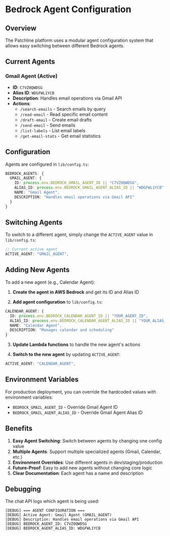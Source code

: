 # Bedrock Agent Configuration

## Overview

The Patchline platform uses a modular agent configuration system that allows easy switching between different Bedrock agents.

## Current Agents

### Gmail Agent (Active)
- **ID**: `C7VZ0QWDSG`
- **Alias ID**: `WDGFWL1YCB`
- **Description**: Handles email operations via Gmail API
- **Actions**: 
  - `/search-emails` - Search emails by query
  - `/read-email` - Read specific email content
  - `/draft-email` - Create email drafts
  - `/send-email` - Send emails
  - `/list-labels` - List email labels
  - `/get-email-stats` - Get email statistics

## Configuration

Agents are configured in `lib/config.ts`:

```typescript
BEDROCK_AGENTS: {
  GMAIL_AGENT: {
    ID: process.env.BEDROCK_GMAIL_AGENT_ID || "C7VZ0QWDSG",
    ALIAS_ID: process.env.BEDROCK_GMAIL_AGENT_ALIAS_ID || "WDGFWL1YCB",
    NAME: "Gmail Agent",
    DESCRIPTION: "Handles email operations via Gmail API"
  }
}
```

## Switching Agents

To switch to a different agent, simply change the `ACTIVE_AGENT` value in `lib/config.ts`:

```typescript
// Current active agent
ACTIVE_AGENT: "GMAIL_AGENT",
```

## Adding New Agents

To add a new agent (e.g., Calendar Agent):

1. **Create the agent in AWS Bedrock** and get its ID and Alias ID

2. **Add agent configuration** to `lib/config.ts`:
```typescript
CALENDAR_AGENT: {
  ID: process.env.BEDROCK_CALENDAR_AGENT_ID || "YOUR_AGENT_ID",
  ALIAS_ID: process.env.BEDROCK_CALENDAR_AGENT_ALIAS_ID || "YOUR_ALIAS_ID",
  NAME: "Calendar Agent",
  DESCRIPTION: "Manages calendar and scheduling"
}
```

3. **Update Lambda functions** to handle the new agent's actions

4. **Switch to the new agent** by updating `ACTIVE_AGENT`:
```typescript
ACTIVE_AGENT: "CALENDAR_AGENT",
```

## Environment Variables

For production deployment, you can override the hardcoded values with environment variables:

- `BEDROCK_GMAIL_AGENT_ID` - Override Gmail Agent ID
- `BEDROCK_GMAIL_AGENT_ALIAS_ID` - Override Gmail Agent Alias ID

## Benefits

1. **Easy Agent Switching**: Switch between agents by changing one config value
2. **Multiple Agents**: Support multiple specialized agents (Gmail, Calendar, etc.)
3. **Environment Overrides**: Use different agents in dev/staging/production
4. **Future-Proof**: Easy to add new agents without changing core logic
5. **Clear Documentation**: Each agent has a name and description

## Debugging

The chat API logs which agent is being used:

```
[DEBUG] === AGENT CONFIGURATION ===
[DEBUG] Active Agent: Gmail Agent (GMAIL_AGENT)
[DEBUG] Description: Handles email operations via Gmail API
[DEBUG] BEDROCK_AGENT_ID: C7VZ0QWDSG
[DEBUG] BEDROCK_AGENT_ALIAS_ID: WDGFWL1YCB
``` 